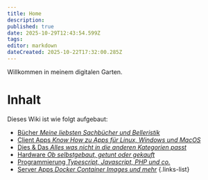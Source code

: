 ```yaml
---
title: Home
description: 
published: true
date: 2025-10-29T12:43:54.599Z
tags: 
editor: markdown
dateCreated: 2025-10-22T17:32:00.285Z
---
```


Willkommen in meinem digitalen Garten.

# Inhalt

Dieses Wiki ist wie folgt aufgebaut:

- [Bücher *Meine liebsten Sachbücher und Belleristik*](/Bücher)
- [Client Apps *Know How zu Apps für Linux, Windows und MacOS*](/Apps-Client)
- [Dies & Das *Alles was nicht in die anderen Kategorien passt*](/Dies&Das)
- [Hardware *Ob selbstgebaut, getunt oder gekauft*](/Hardware)
- [Programmierung *Typescript, Javascript, PHP und co.*](/Programmierung)
- [Server Apps *Docker Container Images und mehr*](/Apps-Server)
{.links-list}








